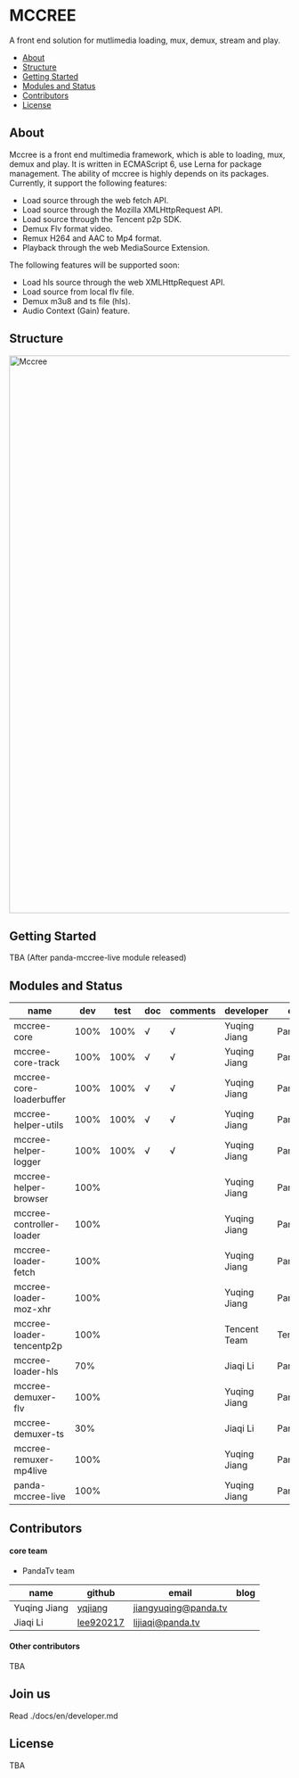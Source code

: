 # MCCREE

A front end solution for mutlimedia loading, mux, demux, stream and play.

- [About](#about)
- [Structure](#structure)
- [Getting Started](#getting-started)
- [Modules and Status](#modules-and-status)
- [Contributors](#license)
- [License](#license)

## About

Mccree is a front end multimedia framework, which is able to loading, mux, demux and play. It is written in ECMAScript 6, use Lerna for package management. The ability of mccree is highly depends on its packages. Currently, it support the following features:
- Load source through the web fetch API.
- Load source through the Mozilla XMLHttpRequest API.
- Load source through the Tencent p2p SDK.
- Demux Flv format video.
- Remux H264 and AAC to Mp4 format.
- Playback through the web MediaSource Extension.
  
The following features will be supported soon:

- Load hls source through the web XMLHttpRequest API.
- Load source from local flv file.
- Demux m3u8 and ts file (hls).
- Audio Context (Gain) feature.


## Structure

<img alt="Mccree" src="https://www.processon.com/chart_image/59817f6fe4b06886663b776b.png" width="1000">


## Getting Started
TBA (After panda-mccree-live module released)

## Modules and Status
|name|dev|test|doc|comments|developer|org|status|
|---|---|---|---|---|---|---|---|
|mccree-core|100%|100%|√|√|Yuqing Jiang|PandaTv|realesed|
|mccree-core-track|100%|100%|√|√|Yuqing Jiang|PandaTv|realesed|
|mccree-core-loaderbuffer|100%|100%|√|√|Yuqing Jiang|PandaTv|realesed|
|mccree-helper-utils|100%|100%|√|√|Yuqing Jiang|PandaTv|realesed|
|mccree-helper-logger|100%|100%|√|√|Yuqing Jiang|PandaTv|realesed|
|mccree-helper-browser|100%||||Yuqing Jiang|PandaTv|---|
|mccree-controller-loader|100%||||Yuqing Jiang|PandaTv|---|
|mccree-loader-fetch|100%||||Yuqing Jiang|PandaTv|---|
|mccree-loader-moz-xhr|100%||||Yuqing Jiang|PandaTv|---|
|mccree-loader-tencentp2p|100%||||Tencent Team|Tencent|---|
|mccree-loader-hls|70%||||Jiaqi Li|PandaTv|---|
|mccree-demuxer-flv|100%||||Yuqing Jiang|PandaTv|---|
|mccree-demuxer-ts|30%||||Jiaqi Li|PandaTv|---|
|mccree-remuxer-mp4live|100%||||Yuqing Jiang|PandaTv|---|
|panda-mccree-live|100%||||Yuqing Jiang|PandaTv|---|


## Contributors

#### core team
- PandaTv team

|name|github|email|blog|
|---|---|---|---|
|Yuqing Jiang|[yqjiang](https://github.com/yqjiang)|jiangyuqing@panda.tv||
|Jiaqi Li|[lee920217](https://github.com/lee920217)|lijiaqi@panda.tv||

#### Other contributors
TBA 

## Join us
Read ./docs/en/developer.md

## License
TBA
